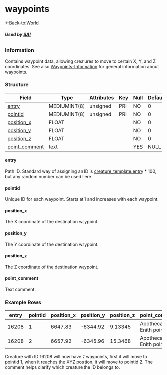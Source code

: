 # waypoints

[<-Back-to:World](database-world.md)

###### **Used by [SAI](smart_scripts)**

### Information

Contains waypoint data, allowing creatures to move to certain X, Y, and Z coordinates. See also [Waypoints-Information](Waypoints-Information) for general information about waypoints.

### Structure

| Field                            | Type         | Attributes | Key | Null | Default |
|----------------------------------|--------------|------------|-----|------|---------|
| [entry](#entry)                  | MEDIUMINT(8) | unsigned   | PRI | NO   | 0       |
| [pointid](#pointid)              | MEDIUMINT(8) | unsigned   | PRI | NO   | 0       |
| [position\_x](#position_x)       | FLOAT        |            |     | NO   | 0       |
| [position\_y](#position_y)       | FLOAT        |            |     | NO   | 0       |
| [position\_z](#position_z)       | FLOAT        |            |     | NO   | 0       |
| [point\_comment](#point_comment) | text         |            |     | YES  | NULL    |

#### entry

Path ID. Standard way of assigning an ID is [creature\_template.entry](creature_template#entry) * 100, but any random number can be used here.

#### pointid

Unique ID for each waypoint. Starts at 1 and increases with each waypoint.

#### position\_x

The X coordinate of the destination waypoint.

#### position\_y

The Y coordinate of the destination waypoint.

#### position\_z

The Z coordinate of the destination waypoint.

#### point\_comment

Text comment.

### Example Rows

| entry | pointid | position\_x | position\_y | position\_z | point\_comment           |
|-------|---------|-------------|-------------|-------------|--------------------------|
| 16208 | 1       | 6647.83     | -6344.92    | 9.13345     | Apothecary Enith point 1 |
| 16208 | 2       | 6657.92     | -6345.96    | 15.3468     | Apothecary Enith point 2 |

Creature with ID 16208 will now have 2 waypoints, first it will move to pointid 1, when it reaches the XYZ position, it will move to pointid 2. The comment helps clarify which creature the ID belongs to.

